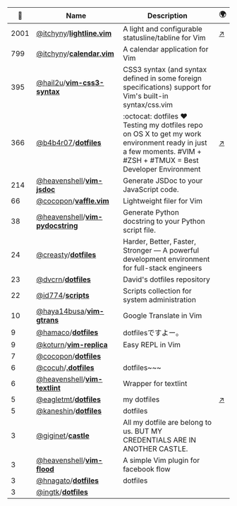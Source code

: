 |:star2: | Name | Description | 🌍|
|---|---|---|---|
|2001|[@itchyny](https://github.com/itchyny)/[**lightline.vim**](https://github.com/itchyny/lightline.vim)|A light and configurable statusline/tabline for Vim|[:arrow_upper_right:](http://www.vim.org/scripts/script.php?script_id=5294)|
|799|[@itchyny](https://github.com/itchyny)/[**calendar.vim**](https://github.com/itchyny/calendar.vim)|A calendar application for Vim||
|395|[@hail2u](https://github.com/hail2u)/[**vim-css3-syntax**](https://github.com/hail2u/vim-css3-syntax)|CSS3 syntax (and syntax defined in some foreign specifications) support for Vim's built-in syntax/css.vim||
|366|[@b4b4r07](https://github.com/b4b4r07)/[**dotfiles**](https://github.com/b4b4r07/dotfiles)|:octocat: dotfiles ❤ Testing my dotfiles repo on OS X to get my work environment ready in just a few moments. #VIM + #ZSH + #TMUX = Best Developer Environment|[:arrow_upper_right:](http://b4b4r07.com/dotfiles)|
|214|[@heavenshell](https://github.com/heavenshell)/[**vim-jsdoc**](https://github.com/heavenshell/vim-jsdoc)|Generate JSDoc to your JavaScript code.||
|66|[@cocopon](https://github.com/cocopon)/[**vaffle.vim**](https://github.com/cocopon/vaffle.vim)|Lightweight filer for Vim||
|38|[@heavenshell](https://github.com/heavenshell)/[**vim-pydocstring**](https://github.com/heavenshell/vim-pydocstring)|Generate Python docstring to your Python script file.||
|24|[@creasty](https://github.com/creasty)/[**dotfiles**](https://github.com/creasty/dotfiles)|Harder, Better, Faster, Stronger ― A powerful development environment for full-stack engineers||
|23|[@dvcrn](https://github.com/dvcrn)/[**dotfiles**](https://github.com/dvcrn/dotfiles)|David's dotfiles repository||
|22|[@id774](https://github.com/id774)/[**scripts**](https://github.com/id774/scripts)|Scripts collection for system administration||
|10|[@haya14busa](https://github.com/haya14busa)/[**vim-gtrans**](https://github.com/haya14busa/vim-gtrans)|Google Translate in Vim||
|9|[@hamaco](https://github.com/hamaco)/[**dotfiles**](https://github.com/hamaco/dotfiles)|dotfilesですよー。||
|9|[@koturn](https://github.com/koturn)/[**vim-replica**](https://github.com/koturn/vim-replica)|Easy REPL in Vim||
|7|[@cocopon](https://github.com/cocopon)/[**dotfiles**](https://github.com/cocopon/dotfiles)|||
|6|[@cocuh](https://github.com/cocuh)/[**.dotfiles**](https://github.com/cocuh/.dotfiles)|dotfiles~~~||
|6|[@heavenshell](https://github.com/heavenshell)/[**vim-textlint**](https://github.com/heavenshell/vim-textlint)|Wrapper for textlint||
|5|[@eagletmt](https://github.com/eagletmt)/[**dotfiles**](https://github.com/eagletmt/dotfiles)|my dotfiles|[:arrow_upper_right:](https://wanko.cc/)|
|5|[@kaneshin](https://github.com/kaneshin)/[**dotfiles**](https://github.com/kaneshin/dotfiles)|dotfiles||
|3|[@giginet](https://github.com/giginet)/[**castle**](https://github.com/giginet/castle)|All my dotfile are belong to us. BUT MY CREDENTIALS ARE IN ANOTHER CASTLE.||
|3|[@heavenshell](https://github.com/heavenshell)/[**vim-flood**](https://github.com/heavenshell/vim-flood)|A simple Vim plugin for facebook flow||
|3|[@hnagato](https://github.com/hnagato)/[**dotfiles**](https://github.com/hnagato/dotfiles)|dotfiles||
|3|[@ingtk](https://github.com/ingtk)/[**dotfiles**](https://github.com/ingtk/dotfiles)|||

